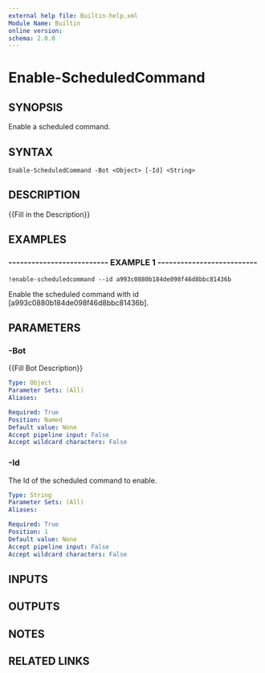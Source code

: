 ```yaml
---
external help file: Builtin-help.xml
Module Name: Builtin
online version: 
schema: 2.0.0
---
```


# Enable-ScheduledCommand

## SYNOPSIS
Enable a scheduled command.

## SYNTAX

```
Enable-ScheduledCommand -Bot <Object> [-Id] <String>
```

## DESCRIPTION
{{Fill in the Description}}

## EXAMPLES

### -------------------------- EXAMPLE 1 --------------------------
```
!enable-scheduledcommand --id a993c0880b184de098f46d8bbc81436b
```

Enable the scheduled command with id \[a993c0880b184de098f46d8bbc81436b\].

## PARAMETERS

### -Bot
{{Fill Bot Description}}

```yaml
Type: Object
Parameter Sets: (All)
Aliases: 

Required: True
Position: Named
Default value: None
Accept pipeline input: False
Accept wildcard characters: False
```

### -Id
The Id of the scheduled command to enable.

```yaml
Type: String
Parameter Sets: (All)
Aliases: 

Required: True
Position: 1
Default value: None
Accept pipeline input: False
Accept wildcard characters: False
```

## INPUTS

## OUTPUTS

## NOTES

## RELATED LINKS

